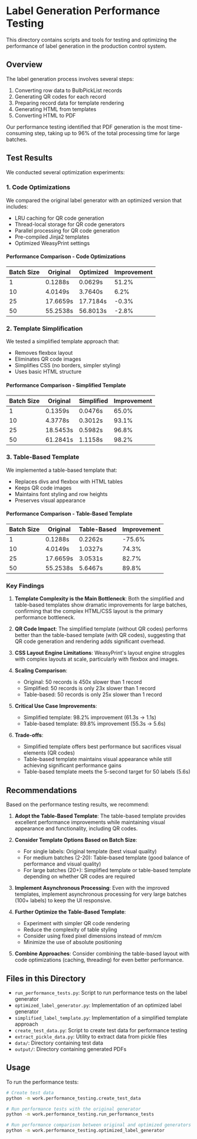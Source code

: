 # Label Generation Performance Testing

This directory contains scripts and tools for testing and optimizing the performance of label generation in the production control system.

## Overview

The label generation process involves several steps:
1. Converting row data to BulbPickList records
2. Generating QR codes for each record
3. Preparing record data for template rendering
4. Generating HTML from templates
5. Converting HTML to PDF

Our performance testing identified that PDF generation is the most time-consuming step, taking up to 96% of the total processing time for large batches.

## Test Results

We conducted several optimization experiments:

### 1. Code Optimizations

We compared the original label generator with an optimized version that includes:
- LRU caching for QR code generation
- Thread-local storage for QR code generators
- Parallel processing for QR code generation
- Pre-compiled Jinja2 templates
- Optimized WeasyPrint settings

#### Performance Comparison - Code Optimizations

| Batch Size | Original | Optimized | Improvement |
|------------|----------|-----------|-------------|
| 1          | 0.1288s  | 0.0629s   | 51.2%       |
| 10         | 4.0149s  | 3.7640s   | 6.2%        |
| 25         | 17.6659s | 17.7184s  | -0.3%       |
| 50         | 55.2538s | 56.8013s  | -2.8%       |

### 2. Template Simplification

We tested a simplified template approach that:
- Removes flexbox layout
- Eliminates QR code images
- Simplifies CSS (no borders, simpler styling)
- Uses basic HTML structure

#### Performance Comparison - Simplified Template

| Batch Size | Original | Simplified | Improvement |
|------------|----------|------------|-------------|
| 1          | 0.1359s  | 0.0476s    | 65.0%       |
| 10         | 4.3778s  | 0.3012s    | 93.1%       |
| 25         | 18.5453s | 0.5982s    | 96.8%       |
| 50         | 61.2841s | 1.1158s    | 98.2%       |

### 3. Table-Based Template

We implemented a table-based template that:
- Replaces divs and flexbox with HTML tables
- Keeps QR code images
- Maintains font styling and row heights
- Preserves visual appearance

#### Performance Comparison - Table-Based Template

| Batch Size | Original | Table-Based | Improvement |
|------------|----------|-------------|-------------|
| 1          | 0.1288s  | 0.2262s     | -75.6%      |
| 10         | 4.0149s  | 1.0327s     | 74.3%       |
| 25         | 17.6659s | 3.0531s     | 82.7%       |
| 50         | 55.2538s | 5.6467s     | 89.8%       |

### Key Findings

1. **Template Complexity is the Main Bottleneck**: Both the simplified and table-based templates show dramatic improvements for large batches, confirming that the complex HTML/CSS layout is the primary performance bottleneck.

2. **QR Code Impact**: The simplified template (without QR codes) performs better than the table-based template (with QR codes), suggesting that QR code generation and rendering adds significant overhead.

3. **CSS Layout Engine Limitations**: WeasyPrint's layout engine struggles with complex layouts at scale, particularly with flexbox and images.

4. **Scaling Comparison**:
   - Original: 50 records is 450x slower than 1 record
   - Simplified: 50 records is only 23x slower than 1 record
   - Table-based: 50 records is only 25x slower than 1 record

5. **Critical Use Case Improvements**:
   - Simplified template: 98.2% improvement (61.3s → 1.1s)
   - Table-based template: 89.8% improvement (55.3s → 5.6s)

6. **Trade-offs**:
   - Simplified template offers best performance but sacrifices visual elements (QR codes)
   - Table-based template maintains visual appearance while still achieving significant performance gains
   - Table-based template meets the 5-second target for 50 labels (5.6s)

## Recommendations

Based on the performance testing results, we recommend:

1. **Adopt the Table-Based Template**: The table-based template provides excellent performance improvements while maintaining visual appearance and functionality, including QR codes.

2. **Consider Template Options Based on Batch Size**:
   - For single labels: Original template (best visual quality)
   - For medium batches (2-20): Table-based template (good balance of performance and visual quality)
   - For large batches (20+): Simplified template or table-based template depending on whether QR codes are required

3. **Implement Asynchronous Processing**: Even with the improved templates, implement asynchronous processing for very large batches (100+ labels) to keep the UI responsive.

4. **Further Optimize the Table-Based Template**:
   - Experiment with simpler QR code rendering
   - Reduce the complexity of table styling
   - Consider using fixed pixel dimensions instead of mm/cm
   - Minimize the use of absolute positioning

5. **Combine Approaches**: Consider combining the table-based layout with code optimizations (caching, threading) for even better performance.

## Files in this Directory

- `run_performance_tests.py`: Script to run performance tests on the label generator
- `optimized_label_generator.py`: Implementation of an optimized label generator
- `simplified_label_template.py`: Implementation of a simplified template approach
- `create_test_data.py`: Script to create test data for performance testing
- `extract_pickle_data.py`: Utility to extract data from pickle files
- `data/`: Directory containing test data
- `output/`: Directory containing generated PDFs

## Usage

To run the performance tests:

```bash
# Create test data
python -m work.performance_testing.create_test_data

# Run performance tests with the original generator
python -m work.performance_testing.run_performance_tests

# Run performance comparison between original and optimized generators
python -m work.performance_testing.optimized_label_generator
